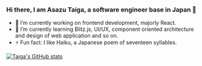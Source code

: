 ### Hi there, I am Asazu Taiga, a software engineer base in Japan 👋

- 🔭 I’m currently working on frontend development, majorly React.
- 🌱 I’m currently learning Blitz.js, UI/UX, component oriented architecture and design of web application and so on.
- ⚡ Fun fact: I like Haiku, a Japanese poem of seventeen syllables.

<!--
- 👯 I’m looking to collaborate on ...
- 🤔 I’m looking for help with ...
- 💬 Ask me about ...
- 📫 How to reach me: ...
- 😄 Pronouns: ...
-->

[![Taiga's GitHub stats](https://github-readme-stats.vercel.app/api?username=AsazuTaiga)](https://github.com/anuraghazra/github-readme-stats)

